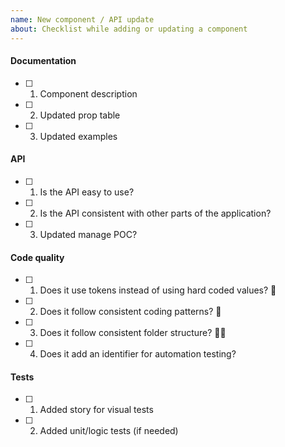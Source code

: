 ```yaml
---
name: New component / API update
about: Checklist while adding or updating a component
---
```


#### Documentation

- [ ] 1. Component description
- [ ] 2. Updated prop table
- [ ] 3. Updated examples

#### API

- [ ] 1. Is the API easy to use?
- [ ] 2. Is the API consistent with other parts of the application?
- [ ] 3. Updated manage POC?

#### Code quality

- [ ] 1. Does it use tokens instead of using hard coded values? 🤖
- [ ] 2. Does it follow consistent coding patterns? 📄
- [ ] 3. Does it follow consistent folder structure? 🤖📄
- [ ] 4. Does it add an identifier for automation testing?

#### Tests

- [ ] 1. Added story for visual tests
- [ ] 2. Added unit/logic tests (if needed)
